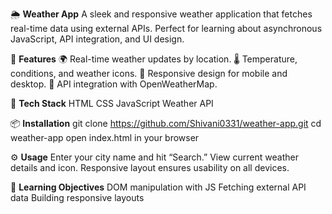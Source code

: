 🌦️ **Weather App**
A sleek and responsive weather application that fetches real-time data using external APIs. Perfect for learning about asynchronous JavaScript, API integration, and UI design.

🚀 **Features**
🌍 Real-time weather updates by location.
🌡️ Temperature, conditions, and weather icons.
📱 Responsive design for mobile and desktop.
🔄 API integration with OpenWeatherMap.

🧰 **Tech Stack**
HTML
CSS
JavaScript
Weather API

📦 **Installation**
git clone https://github.com/Shivani0331/weather-app.git
cd weather-app
open index.html in your browser

⚙️ **Usage**
Enter your city name and hit “Search.”
View current weather details and icon.
Responsive layout ensures usability on all devices.

🧠 **Learning Objectives**
DOM manipulation with JS
Fetching external API data
Building responsive layouts
